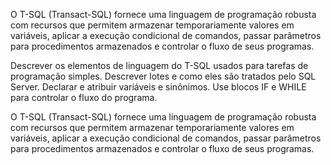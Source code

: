 O T-SQL (Transact-SQL) fornece uma linguagem de programação robusta com recursos
que permitem armazenar temporariamente valores em variáveis, aplicar a execução condicional de comandos,
passar parâmetros para procedimentos armazenados e controlar o fluxo de seus programas.


Descrever os elementos de linguagem do T-SQL usados para tarefas de programação simples.
Descrever lotes e como eles são tratados pelo SQL Server.
Declarar e atribuir variáveis e sinônimos.
Use blocos IF e WHILE para controlar o fluxo do programa.


O T-SQL (Transact-SQL) fornece uma linguagem de programação robusta com recursos que permitem armazenar temporariamente valores em variáveis, aplicar a execução condicional de comandos, passar parâmetros para procedimentos armazenados e controlar o fluxo de seus programas.
